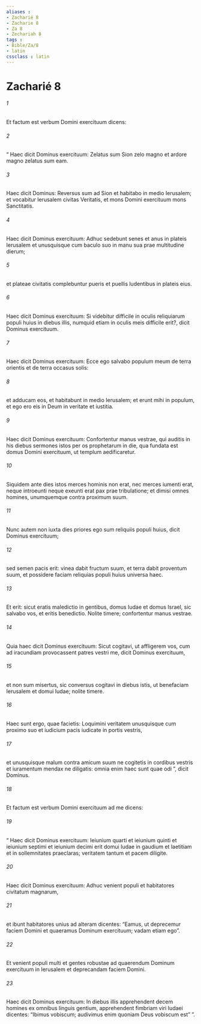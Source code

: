 ```yaml
---
aliases : 
- Zacharié 8
- Zacharie 8
- Za 8
- Zechariah 8
tags : 
- Bible/Za/8
- latin
cssclass : latin
---
```


# Zacharié 8

###### 1
Et factum est verbum Domini exercituum dicens: 
###### 2
“ Haec dicit Dominus exercituum: Zelatus sum Sion zelo magno et ardore magno zelatus sum eam.
###### 3
Haec dicit Dominus: Reversus sum ad Sion et habitabo in medio Ierusalem; et vocabitur Ierusalem civitas Veritatis, et mons Domini exercituum mons Sanctitatis.
###### 4
Haec dicit Dominus exercituum: Adhuc sedebunt senes et anus in plateis Ierusalem et unusquisque cum baculo suo in manu sua prae multitudine dierum; 
###### 5
et plateae civitatis complebuntur pueris et puellis ludentibus in plateis eius.
###### 6
Haec dicit Dominus exercituum: Si videbitur difficile in oculis reliquiarum populi huius in diebus illis, numquid etiam in oculis meis difficile erit?, dicit Dominus exercituum.
###### 7
Haec dicit Dominus exercituum: Ecce ego salvabo populum meum de terra orientis et de terra occasus solis:
###### 8
et adducam eos, et habitabunt in medio Ierusalem; et erunt mihi in populum, et ego ero eis in Deum in veritate et iustitia.
###### 9
Haec dicit Dominus exercituum: Confortentur manus vestrae, qui auditis in his diebus sermones istos per os prophetarum in die, qua fundata est domus Domini exercituum, ut templum aedificaretur.
###### 10
Siquidem ante dies istos merces hominis non erat, nec merces iumenti erat, neque introeunti neque exeunti erat pax prae tribulatione; et dimisi omnes homines, unumquemque contra proximum suum.
###### 11
Nunc autem non iuxta dies priores ego sum reliquiis populi huius, dicit Dominus exercituum;
###### 12
sed semen pacis erit: vinea dabit fructum suum, et terra dabit proventum suum, et possidere faciam reliquias populi huius universa haec.
###### 13
Et erit: sicut eratis maledictio in gentibus, domus Iudae et domus Israel, sic salvabo vos, et eritis benedictio. Nolite timere; confortentur manus vestrae. 
###### 14
Quia haec dicit Dominus exercituum: Sicut cogitavi, ut affligerem vos, cum ad iracundiam provocassent patres vestri me, dicit Dominus exercituum, 
###### 15
et non sum misertus, sic conversus cogitavi in diebus istis, ut benefaciam Ierusalem et domui Iudae; nolite timere.
###### 16
Haec sunt ergo, quae facietis: Loquimini veritatem unusquisque cum proximo suo et iudicium pacis iudicate in portis vestris, 
###### 17
et unusquisque malum contra amicum suum ne cogitetis in cordibus vestris et iuramentum mendax ne diligatis: omnia enim haec sunt quae odi ”, dicit Dominus.
###### 18
Et factum est verbum Domini exercituum ad me dicens: 
###### 19
“ Haec dicit Dominus exercituum: Ieiunium quarti et ieiunium quinti et ieiunium septimi et ieiunium decimi erit domui Iudae in gaudium et laetitiam et in sollemnitates praeclaras; veritatem tantum et pacem diligite. 
###### 20
Haec dicit Dominus exercituum: Adhuc venient populi et habitatores civitatum magnarum, 
###### 21
et ibunt habitatores unius ad alteram dicentes: “Eamus, ut deprecemur faciem Domini et quaeramus Dominum exercituum; vadam etiam ego”. 
###### 22
Et venient populi multi et gentes robustae ad quaerendum Dominum exercituum in Ierusalem et deprecandam faciem Domini.
###### 23
Haec dicit Dominus exercituum: In diebus illis apprehendent decem homines ex omnibus linguis gentium, apprehendent fimbriam viri Iudaei dicentes: “Ibimus vobiscum; audivimus enim quoniam Deus vobiscum est” ”.
